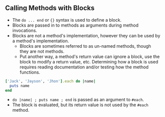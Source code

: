 ## Calling Methods with Blocks

- The `do ... end` or `{}` syntax is used to define a block.
- Blocks are passed in to methods as arguments during method invocations.
- Blocks are not a method's implementation, however they can be used by a method's implementation.
  - Blocks are sometimes referred to as un-named methods, though they are not methods.
  - Put another way, a method's return value can ignore a block, use the block to modify a return value, etc.  Determining how a block is used requires reading documentation and/or testing how the method functions.

```ruby
['Jack', 'Jayson', 'Jhon'].each do |name|
  puts name
end
```

- `do |name| ; puts name ; end` is passed as an argument to `#each`.
- The block is evaluated, but its return value is not used by the `#each` method.

